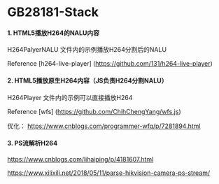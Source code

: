 # GB28181-Stack

#### 1. HTML5播放H264的NALU内容  
H264PalyerNALU 文件内的示例播放H264分割后的NALU

Reference [h264-live-player] (https://github.com/131/h264-live-player)

#### 2. HTML5播放原生H264内容（JS负责H264分割NALU） 
H264Player 文件内的示例可以直接播放H264

Reference [wfs] (https://github.com/ChihChengYang/wfs.js)

优化： https://www.cnblogs.com/programmer-wfq/p/7281894.html

#### 3. PS流解析H264  
https://www.cnblogs.com/lihaiping/p/4181607.html

https://www.xilixili.net/2018/05/11/parse-hikvision-camera-ps-stream/
